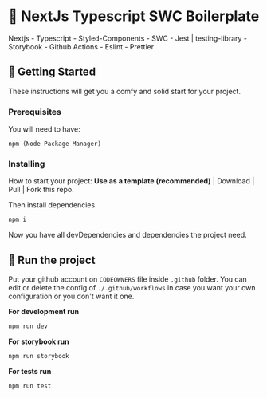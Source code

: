 # :notebook: NextJs Typescript SWC Boilerplate


Nextjs - Typescript - Styled-Components - SWC - Jest | testing-library - Storybook - Github Actions - Eslint - Prettier

## :tada: Getting Started

These instructions will get you a comfy and solid start for your project.

### Prerequisites

You will need to have:

```
npm (Node Package Manager)
```

### Installing

How to start your project:
**Use as a template (recommended)** | Download | Pull | Fork this repo.

Then install dependencies.

```bash
npm i
```

Now you have all devDependencies and dependencies the project need.

## :running: Run the project

Put your github account on `CODEOWNERS` file inside `.github` folder.
You can edit or delete the config of `./.github/workflows` in case you want your own configuration or you don't want it one.

**For development run**

```bash
npm run dev
```

**For storybook run**

```bash
npm run storybook
```

**For tests run**

```bash
npm run test
```

